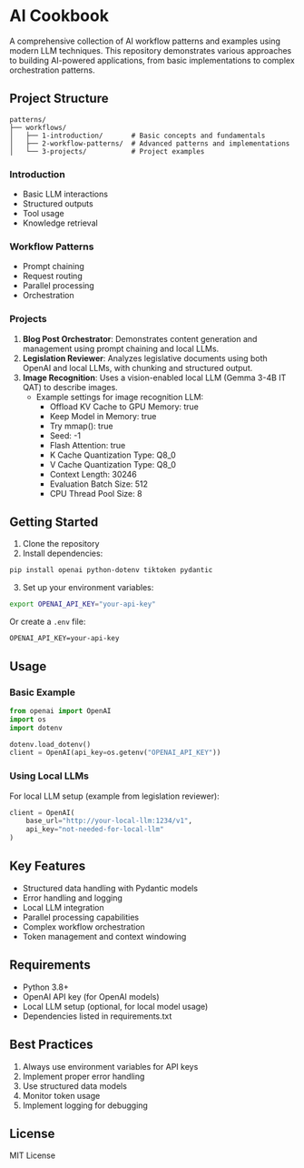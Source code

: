 # AI Cookbook

A comprehensive collection of AI workflow patterns and examples using modern LLM techniques. This repository demonstrates various approaches to building AI-powered applications, from basic implementations to complex orchestration patterns.

## Project Structure

```
patterns/
├── workflows/
│   ├── 1-introduction/       # Basic concepts and fundamentals
│   ├── 2-workflow-patterns/  # Advanced patterns and implementations
│   └── 3-projects/           # Project examples
```

### Introduction
- Basic LLM interactions
- Structured outputs
- Tool usage
- Knowledge retrieval

### Workflow Patterns
- Prompt chaining
- Request routing
- Parallel processing
- Orchestration

### Projects
1. **Blog Post Orchestrator**: Demonstrates content generation and management using prompt chaining and local LLMs.
2. **Legislation Reviewer**: Analyzes legislative documents using both OpenAI and local LLMs, with chunking and structured output.
3. **Image Recognition**: Uses a vision-enabled local LLM (Gemma 3-4B IT QAT) to describe images. 
   - Example settings for image recognition LLM:
     - Offload KV Cache to GPU Memory: true
     - Keep Model in Memory: true
     - Try mmap(): true
     - Seed: -1
     - Flash Attention: true
     - K Cache Quantization Type: Q8_0
     - V Cache Quantization Type: Q8_0
     - Context Length: 30246
     - Evaluation Batch Size: 512
     - CPU Thread Pool Size: 8

## Getting Started

1. Clone the repository
2. Install dependencies:
```bash
pip install openai python-dotenv tiktoken pydantic
```
3. Set up your environment variables:
```bash
export OPENAI_API_KEY="your-api-key"
```
Or create a `.env` file:
```
OPENAI_API_KEY=your-api-key
```

## Usage

### Basic Example
```python
from openai import OpenAI
import os
import dotenv

dotenv.load_dotenv()
client = OpenAI(api_key=os.getenv("OPENAI_API_KEY"))
```

### Using Local LLMs
For local LLM setup (example from legislation reviewer):
```python
client = OpenAI(
    base_url="http://your-local-llm:1234/v1",
    api_key="not-needed-for-local-llm"
)
```

## Key Features

- Structured data handling with Pydantic models
- Error handling and logging
- Local LLM integration
- Parallel processing capabilities
- Complex workflow orchestration
- Token management and context windowing

## Requirements

- Python 3.8+
- OpenAI API key (for OpenAI models)
- Local LLM setup (optional, for local model usage)
- Dependencies listed in requirements.txt

## Best Practices

1. Always use environment variables for API keys
2. Implement proper error handling
3. Use structured data models
4. Monitor token usage
5. Implement logging for debugging

## License

MIT License